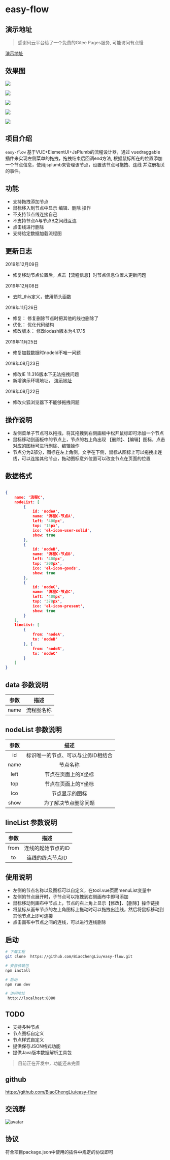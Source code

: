 # easy-flow

## 演示地址
> 感谢码云平台给了一个免费的Gitee Pages服务, 可能访问有点慢

[演示地址](http://xiaoka2017.gitee.io/easy-flow/#?_blank)

## 效果图

![](https://gitee.com/xiaoka2017/resource/raw/master/easy-flow/1.png)


![](https://gitee.com/xiaoka2017/resource/raw/master/easy-flow/3.png)


![](https://gitee.com/xiaoka2017/resource/raw/master/easy-flow/2.png)

![](https://gitee.com/xiaoka2017/resource/raw/master/easy-flow/5.png)

![](https://gitee.com/xiaoka2017/resource/raw/master/easy-flow/4.png)


## 项目介绍
`easy-flow` 基于VUE+ElementUI+JsPlumb的流程设计器，通过 vuedraggable 插件来实现左侧菜单的拖拽，拖拽结束后回调end方法,
根据鼠标所在的位置添加一个节点信息，使用jsplumb来管理该节点，设置该节点可拖拽、连线 并注册相关的事件。


## 功能
* 支持拖拽添加节点
* 鼠标移入到节点中显示 编辑、删除 操作
* 不支持节点线连接自己
* 不支持节点A与节点B之间线互连
* 点击线进行删除
* 支持给定数据加载流程图

## 更新日志

2019年12月09日
* 修复移动节点位置后，点击【流程信息】时节点信息位置未更新问题

2019年12月08日
* 去除_this定义，使用箭头函数

2019年11月26日
* 修复： 修复删除节点时把其他的线也删除了
* 优化： 优化代码结构
* 修改版本： 修改lodash版本为4.17.15

2019年11月25日
* 修复加载数据时nodeId不唯一问题

2019年08月23日
* 修改IE 11.316版本下无法拖拽问题
* 新增演示环境地址， [演示地址](http://xiaoka2017.gitee.io/easy-flow/#?_blank)

2019年08月22日
* 修改火狐浏览器下不能够拖拽问题

## 操作说明
* 左侧菜单子节点可以拖拽，将其拖拽到右侧画板中松开鼠标即可添加一个节点
* 鼠标移动到画板中的节点上，节点的右上角出现 【删除】、【编辑】图标，点击对应的图标可进行删除、编辑操作
* 节点分为2部分，图标在左上角侧，文字在下侧，鼠标从图标上可以拖拽出连线，可以连接其他节点，拖动图标意外位置可以改变节点在页面的位置

## 数据格式
``` json

{
    name: '流程C',
    nodeList: [
        {
            id: 'nodeA',
            name: '流程C-节点A',
            left: '400px',
            top: '15px',
            ico: 'el-icon-user-solid',
            show: true
        },
        {
            id: 'nodeB',
            name: '流程C-节点B',
            left: '400px',
            top: '200px',
            ico: 'el-icon-goods',
            show: true
        },
        {
            id: 'nodeC',
            name: '流程C-节点C',
            left: '400px',
            top: '378px',
            ico: 'el-icon-present',
            show: true
        }
    ],
    lineList: [
        {
            from: 'nodeA',
            to: 'nodeB'
        }, {
            from: 'nodeB',
            to: 'nodeC'
        }
    ]
}

```
## data 参数说明
|    参数    |      描述      |
| :--------: | :------------: |
|  name  |     流程图名称      |

## nodeList 参数说明
|    参数    |      描述      |
| :--------: | :------------: |
|  id  |     标识唯一的节点、可以与业务ID相结合      |
|  name  |   节点名称      |
|  left  |   节点在页面上的X坐标      |
|  top  |   节点在页面上的Y坐标      |
|  ico  |   节点显示的图标      |
|  show  |   为了解决节点删除问题      |


## lineList 参数说明
|    参数    |      描述      |
| :--------: | :------------: |
|  from  |     连线的起始节点的ID      |
|  to  |   连线的终点节点ID      |

## 使用说明

* 左侧的节点名称以及图标可以自定义，在tool.vue页面menuList变量中
* 左侧的节点展开时，子节点可以拖拽到右侧画布中即可添加
* 鼠标移动到画布中节点上，节点的右上角上显示【修改】、【删除】操作链接
* 将鼠标从画布节点的左上角图标上拖动时可以拖拽出连线，然后将鼠标移动到其他节点上即可连接
* 点击画布中节点之间的连线，可以进行连线删除

## 启动

``` bash
# 下载工程
git clone  https://github.com/BiaoChengLiu/easy-flow.git

# 安装依赖包
npm install

# 启动
npm run dev

# 访问地址
 http://localhost:8080
```

## TODO
* 支持多种节点
* 节点图标自定义
* 节点样式自定义
* 提供保存JSON格式功能
* 提供Java版本数据解析工具包
> 目前正在开发中，功能还未完善



## github
https://github.com/BiaoChengLiu/easy-flow

## 交流群
![avatar](src/assets/qrcode.jpg)

## 协议
符合项目package.json中使用的插件中规定的协议即可
